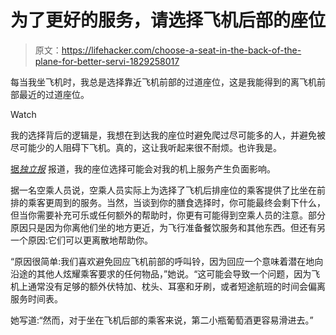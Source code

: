 # 为了更好的服务，请选择飞机后部的座位

> 原文：<https://lifehacker.com/choose-a-seat-in-the-back-of-the-plane-for-better-servi-1829258017>

每当我坐飞机时，我总是选择靠近飞机前部的过道座位，这是我能得到的离飞机前部最近的过道座位。

Watch

我的选择背后的逻辑是，我想在到达我的座位时避免爬过尽可能多的人，并避免被尽可能少的人阻碍下飞机。真的，这让我听起来很不耐烦。也许我是。

[据*独立报*](https://www.independent.co.uk/travel/travel-hacks-flight-attendants-stewards-tips-advice-flying-planes-a8284776.html) 报道，我的座位选择可能会对我的机上服务产生负面影响。

据一名空乘人员说，空乘人员实际上为选择了飞机后排座位的乘客提供了比坐在前排的乘客更周到的服务。当然，当谈到你的膳食选择时，你可能最终会剩下什么，但当你需要补充可乐或任何额外的帮助时，你更有可能得到空乘人员的注意。部分原因只是因为你离他们坐的地方更近，为飞行准备餐饮服务和其他东西。但还有另一个原因:它们可以更离散地帮助你。

“原因很简单:我们喜欢避免回应飞机前部的呼叫铃，因为回应一个意味着潜在地向沿途的其他人炫耀乘客要求的任何物品，”她说。“这可能会导致一个问题，因为飞机上通常没有足够的额外伏特加、枕头、耳塞和牙刷，或者短途航班的时间会偏离服务时间表。

她写道:“然而，对于坐在飞机后部的乘客来说，第二小瓶葡萄酒更容易滑进去。”